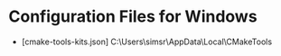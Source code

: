 # Configuration Files for Windows

- [cmake-tools-kits.json] C:\Users\simsr\AppData\Local\CMakeTools
